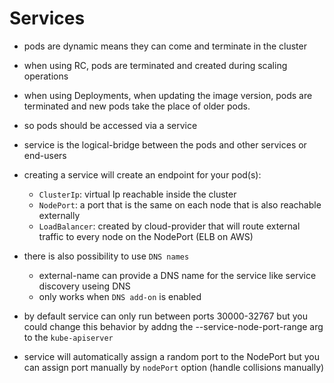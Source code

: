 # Services

- pods are dynamic means they can come and terminate in the cluster

- when using RC, pods are terminated and created during scaling operations

- when using Deployments, when updating the image version, pods are terminated
and new pods take the place of older pods.

- so pods should be accessed via a service

- service is the logical-bridge between the pods and other services or end-users

- creating a service will create an endpoint for your pod(s):
    - `ClusterIp`: virtual Ip reachable inside the cluster
    - `NodePort`: a port that is the same on each node that is also reachable externally
    - `LoadBalancer`: created by cloud-provider that will route external traffic to every node
        on the NodePort (ELB on AWS)

- there is also possibility to use `DNS names`
    - external-name can provide a DNS name for the service like
        service discovery useing DNS
    - only works when `DNS add-on` is enabled

- by default service can only run between ports 30000-32767 but you could change this behavior
by addng the --service-node-port-range arg to the `kube-apiserver`

- service will automatically assign a random port to the NodePort but you can assign port
manually by `nodePort` option (handle collisions manually)

